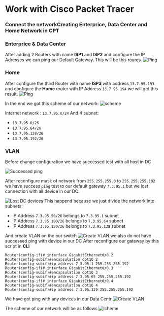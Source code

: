 # Work with Cisco Packet Tracer 
### Connect the networkCreating Enterprice, Data Center and Home Network in CPT
### Enterprice & Data Center
After adding 2 Routers with name **ISP1** and **ISP2** and configure the IP Adresses we can ping our Default Gateway. This will be this roures.
![Ping](images/Screenshot_1.png)
### Home
After configure the third Router with name **ISP3** with address `13.7.95.193` and configure the **Home** router with IP Address `13.7.95.194` we will get this result.
![Ping](images/Screenshot_2.png)

In the end we got this scheme of our network:
![scheme](images/Screenshot_3.png)

Internet network : `13.7.95.0/24`
And 4 subnet:
- `13.7.95.0/26`
- `13.7.95.64/26`
- `13.7.95.128/26`
- `13.7.95.192/26`

### VLAN

Before change configuration we have successed test with all host in DC

![Successed ping](images/Screenshot_4.png)

After reconfigure mask of network from `255.255.255.0` to `255.255.255.192` we have success `ping` test to our default gateway `7.3.95.1` but we lost connection with all device in our DC.

![Lost DC devices](images/Screenshot_5.png)
This happend because we just divide the network into subnets:
- IP Address `7.3.95.50/26` belongs to `7.3.95.1` subnet
- IP Address `7.3.95.100/26` belongs to `7.3.95.64` subnet
- IP Address `7.3.95.150/26` belongs to `7.3.95.128` subnet

And create VLAN on the our switch
![Create VLAN](images/Screenshot_9.png)
we also do not have successed ping with device in our DC 
After reconfigure our gateway by this script in **CLI**

```
Router(config-if)# interface GigabitEthernet0/0.2
Router(config-subif)#encapsulation dot1Q 2
Router(config-subif)#ip address 7.3.95.1 255.255.255.192
Router(config-if)# interface GigabitEthernet0/0.3
Router(config-subif)#encapsulation dot1Q 3
Router(config-subif)#ip address 7.3.95.65 255.255.255.192
Router(config-if)# interface GigabitEthernet0/0.4
Router(config-subif)#encapsulation dot1Q 4
Router(config-subif)#ip address 7.3.95.129 255.255.255.192
```
We have got ping with any devices in our Data Centr
![Create VLAN](images/Screenshot_7.png)

The scheme of our network will be as follows
![Іcheme](images/Screenshot_8.png)
